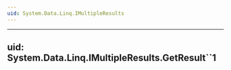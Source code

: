 ```yaml
---
uid: System.Data.Linq.IMultipleResults
---
```


---
uid: System.Data.Linq.IMultipleResults.GetResult``1
---
